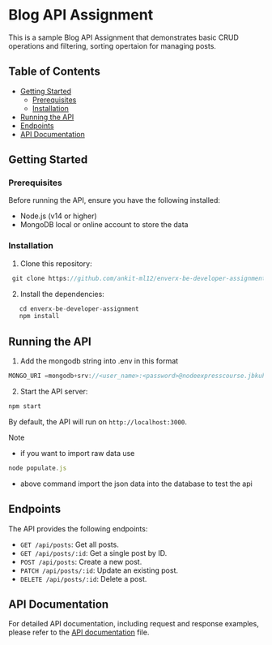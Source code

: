 # Blog API Assignment

This is a sample Blog API Assignment that demonstrates basic CRUD operations and filtering, sorting opertaion for managing posts.

## Table of Contents

- [Getting Started](#getting-started)
  - [Prerequisites](#prerequisites)
  - [Installation](#installation)
- [Running the API](#running-the-api)
- [Endpoints](#endpoints)
- [API Documentation](#api-documentation)

## Getting Started

### Prerequisites

Before running the API, ensure you have the following installed:

- Node.js (v14 or higher)
- MongoDB local or online account to store the data

### Installation

1. Clone this repository:

```js
 git clone https://github.com/ankit-ml12/enverx-be-developer-assignment.git
```

2. Install the dependencies:

```js
   cd enverx-be-developer-assignment
   npm install
```

## Running the API

1. Add the mongodb string into .env in this format

```js
MONGO_URI =mongodb+srv://<user_name>:<password>@nodeexpresscourse.jbkuhx2.mongodb.net/temp?retryWrites=true&w=majority
```

2. Start the API server:

```js
npm start
```

By default, the API will run on `http://localhost:3000`.

Note

- if you want to import raw data use

```js
node populate.js
```

- above command import the json data into the database to test the api

## Endpoints

The API provides the following endpoints:

- `GET /api/posts`: Get all posts.
- `GET /api/posts/:id`: Get a single post by ID.
- `POST /api/posts`: Create a new post.
- `PATCH /api/posts/:id`: Update an existing post.
- `DELETE /api/posts/:id`: Delete a post.

## API Documentation

For detailed API documentation, including request and response examples, please refer to the [API documentation](./docs/api.md) file.
